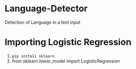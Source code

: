 # Language-Detector
Detection of Language in a text input
# Importing Logistic Regression
1. `pip install sklearn`
2. from sklearn.linear_model import LogisticRegression
